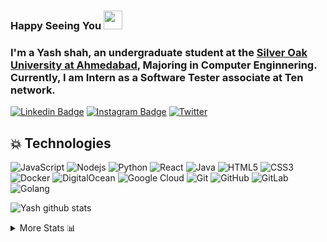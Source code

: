 ### Happy Seeing You  <img src="https://raw.githubusercontent.com/aemmadi/aemmadi/master/wave.gif" width="30px"> 

### I'm a Yash shah, an undergraduate student at the [Silver Oak University at Ahmedabad](https://www.silveroakuni.ac.in), Majoring in Computer Enginnering. Currently, I am Intern as a Software Tester associate  at Ten network. 

[![Linkedin Badge](https://img.shields.io/badge/-linkedin-blue?style=flat-square&logo=Linkedin&logoColor=white&link=https://www.linkedin.com/in/yash-shah/)](https://www.linkedin.com/in/yash-shah/)
[![Instagram Badge](https://img.shields.io/badge/-instagram-purple?style=flat-square&logo=instagram&logoColor=white&link=https://www.instagram.com/yashs_2001/)](https://www.instagram.com/yashs_2001)
[![Twitter](https://img.shields.io/badge/-Twitter-blue?style=flat-square&logo=Linkedin&logoColor=white&link=https://twitter.com/Yashshah2001/)](https://twitter.com/Yashshah2001)

## 💥 Technologies

![JavaScript](https://img.shields.io/badge/-JavaScript-black?style=flat-square&logo=javascript)
![Nodejs](https://img.shields.io/badge/-Nodejs-black?style=flat-square&logo=Node.js)
![Python](https://img.shields.io/badge/-Python-black?style=flat-square&logo=Python)
![React](https://img.shields.io/badge/-React-black?style=flat-square&logo=react)
![Java](https://img.shields.io/badge/-java-E34A86?style=flat-square&logo=java)
![HTML5](https://img.shields.io/badge/-HTML5-E34F26?style=flat-square&logo=html5&logoColor=white)
![CSS3](https://img.shields.io/badge/-CSS3-1572B6?style=flat-square&logo=css3)
![Docker](https://img.shields.io/badge/-Docker-black?style=flat-square&logo=docker)
![DigitalOcean](https://img.shields.io/badge/-Digital%20Ocean-darkblue?style=flat-square&logo=digitalocean)
![Google Cloud](https://img.shields.io/badge/Google%20Cloud-black?style=flat-square&logo=google-cloud)
![Git](https://img.shields.io/badge/-Git-black?style=flat-square&logo=git)
![GitHub](https://img.shields.io/badge/-GitHub-181717?style=flat-square&logo=github)
![GitLab](https://img.shields.io/badge/-GitLab-FCA121?style=flat-square&logo=gitlab)
![Golang](https://img.shields.io/badge/-golang-blue?style=flat-square&logo=golang)


![ Yash github stats](https://github-readme-stats.vercel.app/api?username=yashshah2002)

<!--START_SECTION:table-->
<details>

<summary>More Stats 📊 </summary>

<!--START_SECTION:waka-->
  ![Lines of code](https://img.shields.io/badge/From%20Hello%20World%20I%27ve%20Written-2.1%20thousand%20lines%20of%20code-blue)
  
  **I Mostly Code in Python** 

```text
Python                   12 repos            ████████████░░░░░░░░░░░░░   51.02% 
Java                     8 repos             ██░░░░░░░░░░░░░░░░░░░░░░░   10.2% 
TypeScript               7 repos             ██░░░░░░░░░░░░░░░░░░░░░░░   10.2% 
Javascript               4 repos             ██░░░░░░░░░░░░░░░░░░░░░░░   8.16% 
CSS                      4 repos  

  ```



<!--END_SECTION:waka-->

<!--END_SECTION:table-->

<!--
**Yashshah2002** is a ✨ _special_ ✨ repository because its `README.md` (this file) appears on your GitHub profile.

Here are some ideas to get you started:

- 🔭 I’m currently working on ...
- 🌱 I’m currently learning ...
- 👯 I’m looking to collaborate on ...
- 🤔 I’m looking for help with ...
- 💬 Ask me about ...
- 📫 How to reach me: ...
- 😄 Pronouns: ...
- ⚡ Fun fact: ...
-->
